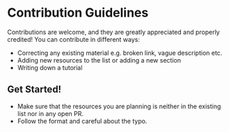# Contribution Guidelines
Contributions are welcome, and they are greatly appreciated and properly credited! You can contribute in different ways:
- Correcting any existing material e.g. broken link, vague description etc.
- Adding new resources to the list or adding a new section
- Writing down a tutorial

## Get Started!
- Make sure that the resources you are planning is neither in the existing list nor in any open PR.
- Follow the format and careful about the typo.